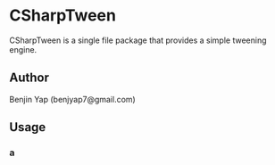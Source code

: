 <h1>CSharpTween</h1>

CSharpTween is a single file package that provides a simple tweening engine.

<h2>Author</h2>
Benjin Yap (benjyap7@gmail.com)

<h2>Usage</h2>
<h3>a</h3>
